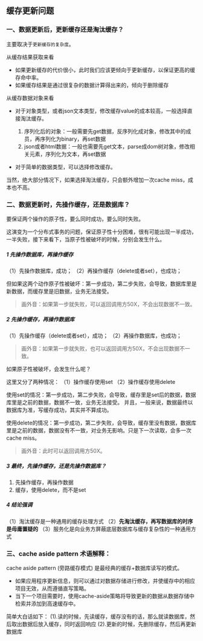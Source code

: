 ## 缓存更新问题

### 一、数据更新后，更新缓存还是淘汰缓存？
主要取决于`更新缓存的复杂度`。

从缓存结果获取来看
* 如果更新缓存的代价很小，此时我们应该更倾向于更新缓存，以保证更高的缓存命中率。
* 如果缓存结果是通过很复杂的数据计算得出来的，倾向于删除缓存

从缓存数据对象来看
* 对于对象类型，或者json文本类型，修改缓存value的成本较高，一般选择直接淘汰缓存。

    1) 序列化后的对象：一般需要先get数据，反序列化成对象，修改其中的成员，再序列化为binary，再set数据
    2) json或者html数据：一般也需要先get文本，parse成dom树对象，修改相关元素，序列化为文本，再set数据

* 对于简单的数据类型，可以选择修改缓存。

当然，绝大部分情况下，如果选择淘汰缓存，只会额外增加一次cache miss，成本也不高。

### 二、数据更新时，先操作缓存，还是数据库？
要保证两个操作的原子性，要么同时成功，要么同时失败。

这演变为一个分布式事务的问题，保证原子性十分困难，很有可能出现一半成功，一半失败，接下来看下，当原子性被破坏的时候，分别会发生什么。

##### 1 先操作数据库，再操作缓存
（1）先操作数据库，成功；
（2）再操作缓存（delete或者set），也成功；

但如果这两个动作原子性被破坏：第一步成功，第二步失败，会导致，数据库里是新数据，而缓存里是旧数据，业务无法接受。

> 画外音：如果第一步就失败，可以返回调用方50X，不会出现数据不一致。

##### 2 先操作缓存，再操作数据库
（1）先操作缓存（delete或者set），成功；
（2）再操作数据库，也成功；

> 画外音：如果第一步就失败，也可以返回调用方50X，不会出现数据不一致。

如果原子性被破坏，会发生什么呢？

这里又分了两种情况：
（1）操作缓存使用set
（2）操作缓存使用delete

使用set的情况：第一步成功，第二步失败，会导致，缓存里是set后的数据，数据库里是之前的数据，数据不一致，业务无法接受。
并且，一般来说，数据最终以数据库为准，写缓存成功，其实并不算成功。

使用delete的情况：第一步成功，第二步失败，会导致，缓存里没有数据，数据库里是之前的数据，数据没有不一致，对业务无影响。只是下一次读取，会多一次cache miss。

> 画外音：此时可以返回调用方50X。

##### 3 最终，先操作缓存，还是先操作数据库？
1) 先操作缓存，再操作数据
2) 缓存，使用delete，而不是set

##### 4 结论强调
（1）淘汰缓存是一种通用的缓存处理方式
（2）**先淘汰缓存，再写数据库的时序是毋庸置疑的**
（3）服务化是向业务方屏蔽底层数据库与缓存复杂性的一种通用方式

### 三、cache aside pattern 术语解释：

cache aside pattern (旁路缓存模式) 是最经典的缓存+数据库读写的模式。

* 如果应用程序更新信息，则可以通过对数据存储进行修改，并使缓存中的相应项目无效，从而遵循直写策略。
* 当下一个项目需要时，使用cache-aside策略将导致更新的数据从数据存储中检索并添加到高速缓存中。

简单大白话如下：
    (1).读的时候，先读缓存，缓存没有的话，那么就读数据库，然后取出数据后放入缓存，同时返回响应
    (2).更新的时候，先删除缓存，然后再更新数据库
    
